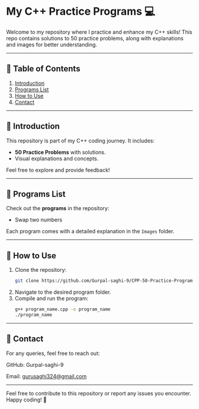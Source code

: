 # My C++ Practice Programs 💻

Welcome to my repository where I practice and enhance my C++ skills! This repo contains solutions to 50 practice problems, along with explanations and images for better understanding.

---

## 📜 Table of Contents
1. [Introduction](#introduction)
2. [Programs List](#programs-list)
3. [How to Use](#how-to-use)
4. [Contact](#-contact)

---

## 🔰 Introduction
This repository is part of my C++ coding journey. It includes:
- **50 Practice Problems** with solutions.
- Visual explanations and concepts.

Feel free to explore and provide feedback!

---

## 📝 Programs List
Check out the **programs** in the repository:

- Swap two numbers


Each program comes with a detailed explanation in the `Images` folder.

---

## 🚀 How to Use
1. Clone the repository:
   ```bash
   git clone https://github.com/Gurpal-saghi-9/CPP-50-Practice-Programs.git
2. Navigate to the desired program folder.
3. Compile and run the program:
   ```bash
   g++ program_name.cpp -o program_name
   ./program_name

---

## 📧 Contact
For any queries, feel free to reach out:

GitHub: Gurpal-saghi-9

Email: gurusaghi324@gmail.com

---

Feel free to contribute to this repository or report any issues you encounter. Happy coding! 🚀
